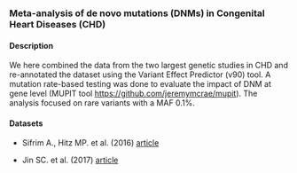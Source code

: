 ### Meta-analysis of de novo mutations (DNMs) in Congenital Heart Diseases (CHD)

#### Description

We here combined the data from the two largest genetic studies in CHD and re-annotated 
the dataset using the Variant Effect Predictor (v90) tool. A mutation rate-based 
testing was done to evaluate the impact of DNM at gene level 
(MUPIT tool https://github.com/jeremymcrae/mupit). The analysis focused on rare 
variants with a MAF 0.1%.

#### Datasets

- Sifrim A., Hitz MP. et al. (2016) [article](https://www.ncbi.nlm.nih.gov/pmc/articles/PMC5988037/)

- Jin SC. et al. (2017) [article](https://www.ncbi.nlm.nih.gov/pmc/articles/PMC5675000/)



